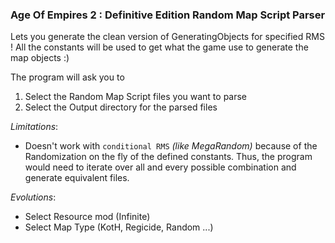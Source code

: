 ### Age Of Empires 2 : Definitive Edition Random Map Script Parser

Lets you generate the clean version of GeneratingObjects for specified RMS !
All the constants will be used to get what the game use to generate the map objects :)

The program will ask you to
1) Select the Random Map Script files you want to parse
2) Select the Output directory for the parsed files


_Limitations_:
* Doesn't work with `conditional RMS` _(like MegaRandom)_ because of the Randomization on the fly of the defined constants.
Thus, the program would need to iterate over all and every possible combination and generate equivalent files.


_Evolutions_:
* Select Resource mod (Infinite)
* Select Map Type (KotH, Regicide, Random ...)